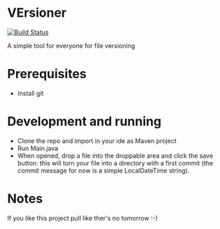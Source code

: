 # VErsioner
[![Build Status](https://travis-ci.org/EdoardoVignati/VErsioner.svg?branch=develop)](https://travis-ci.org/EdoardoVignati/VErsioner)

A simple tool for everyone for file versioning

# Prerequisites
- Install git

# Development and running
- Clone the repo and import in your ide as Maven project
- Run Main.java 
- When opened, drop a file into the droppable area and click the save button: this will turn your file into a directory with a first commit (the commit message for now is a simple LocalDateTime string).

# Notes
If you like this project pull like ther's no tomorrow :-)
